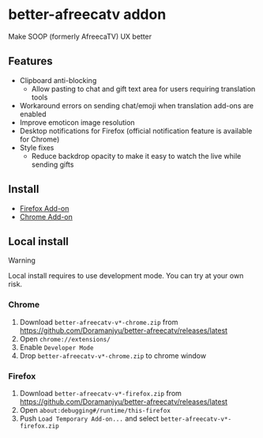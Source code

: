 # better-afreecatv addon
Make SOOP (formerly AfreecaTV) UX better

## Features
- Clipboard anti-blocking
  - Allow pasting to chat and gift text area for users requiring translation tools
- Workaround errors on sending chat/emoji when translation add-ons are enabled
- Improve emoticon image resolution
- Desktop notifications for Firefox (official notification feature is available for Chrome)
- Style fixes
  - Reduce backdrop opacity to make it easy to watch the live while sending gifts

## Install
- [Firefox Add-on](https://addons.mozilla.org/ja/firefox/addon/better-afreecatv/)
- [Chrome Add-on](https://chromewebstore.google.com/detail/better-afreecatv/igmhffpoadaccgccfeonlbggojappajk)

## Local install
> [!WARNING]  
> Local install requires to use development mode. You can try at your own risk.

### Chrome
1. Download `better-afreecatv-v*-chrome.zip` from https://github.com/Doramanjyu/better-afreecatv/releases/latest
2. Open `chrome://extensions/`
3. Enable `Developer Mode`
4. Drop `better-afreecatv-v*-chrome.zip` to chrome window

### Firefox
1. Download `better-afreecatv-v*-firefox.zip` from https://github.com/Doramanjyu/better-afreecatv/releases/latest
2. Open `about:debugging#/runtime/this-firefox`
3. Push `Load Temporary Add-on...` and select `better-afreecatv-v*-firefox.zip`
